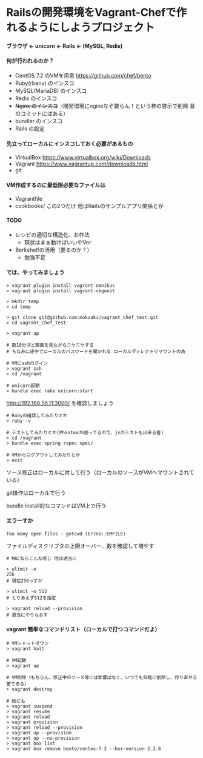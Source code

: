 # Railsの開発環境をVagrant-Chefで作れるようにしようプロジェクト

#### ブラウザ ← unicorn ← Rails ← (MySQL, Redis)

#### 何が行われるのか？
- CentOS 7.2 のVMを用意 https://github.com/chef/bento
- Ruby(rbenv) のインスコ
- MySQL(MariaDB) のインスコ
- Redis のインスコ
- ~~Nginx のインスコ~~（開発環境にnginxなぞ要らん！という神の啓示で削除 昔のコミットにはある）
- bundler のインスコ
- Rails の設定

#### 先立ってローカルにインスコしておく必要があるもの
- VirtualBox https://www.virtualbox.org/wiki/Downloads
- Vagrant https://www.vagrantup.com/downloads.html
- git

#### VM作成するのに最低限必要なファイルは
- Vagrantfile
- cookbooks/
この2つだけ 他はRailsのサンプルアプリ関係とか

#### TODO
- レシピの適切な構造化、お作法
  - 現状はまぁ動けばいいやVer
- Berkshelfの活用（要るのか？）
  - 勉強不足

#### では、やってみましょう
```
> vagrant plugin install vagrant-omnibus
> vagrant plugin install vagrant-vbguest

> mkdir temp
> cd temp

> git clone git@github.com:mokoaki/vagrant_chef_test.git
> cd vagrant_chef_test

> vagrant up

# 数10分ほど画面を見ながらニヤニヤする
# ちなみに途中でローカルのパスワードを聞かれる ローカルディレクトリマウントの為

# VMにsshログイン
> vagrant ssh
> cd /vagrant

# unicorn起動
> bundle exec rake unicorn:start
```

http://192.168.56.11:3000/ を確認しましょう

```
# Rubyの確認してみたりとか
> ruby -v

# テストしてみたりとか(PhantomJS使ってるので、jsのテストも出来る筈)
> cd /vagrant
> bundle exec spring rspec spec/

# VMからログアウトしてみたりとか
> exit
```

ソース修正はローカルに対して行う（ローカルのソースがVMへマウントされている）

git操作はローカルで行う

bundle install的なコマンドはVM上で行う

#### エラーすか

`Too many open files - getcwd (Errno::EMFILE)`

ファイルディスクリプタの上限オーバー、数を確認して増やす

```
# MACならこんな感じ 他は適当に

> ulimit -n
256
# 現在256っすか

> ulimit -n 512
# とりあえず512を指定

> vagrant reload --provision
# 適当にやりなおす
```

#### vagrant 簡単なコマンドリスト（ローカルで打つコマンドだよ）

```
# VMシャットダウン
> vagrant halt

# VM起動
> vagrant up

# VM削除（もちろん、修正中のソース等には影響はなく、いつでも気軽に削除し、作り直せる筈である）
> vagrant destroy

# 他にも
> vagrant suspend
> vagrant resume
> vagrant reload
> vagrant provision
> vagrant reload --provision
> vagrant up --provision
> vagrant up --no-provision
> vagrant box list
> vagrant box remove bento/centos-7.2 --box-version 2.2.6
```
